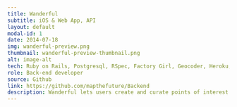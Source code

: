 ```yaml
---
title: Wanderful
subtitle: iOS & Web App, API
layout: default
modal-id: 1
date: 2014-07-18
img: wanderful-preview.png
thumbnail: wanderful-preview-thumbnail.png
alt: image-alt
tech: Ruby on Rails, Postgresql, RSpec, Factory Girl, Geocoder, Heroku, Paperclip, AWS, jbuilder
role: Back-end developer
source: Github
link: https://github.com/mapthefuture/Backend
description: Wanderful lets users create and curate points of interest in their area, and use them to build personalized tours of their city. These tours are then available to the public, with the goal of empowering traveling visitors and locals alike to experience a city from a fresh perspective. Built with Rails, the API allowed the mobile and front-end teams to securely (using bcrypt) write and access data regarding users, tours, and sites, among other things. Photo and audio uploads were managed with Paperclip and stored on Amazon S3. The backend also supports several to-be-realized features, including site and tour ratings, reviews, and favorites. The Geocoder gem also allowed the team to aggregate tours and sites based on either coordinates or a street address. Performance tests were written with RSpec and tested using Factory Girl.
---
```

